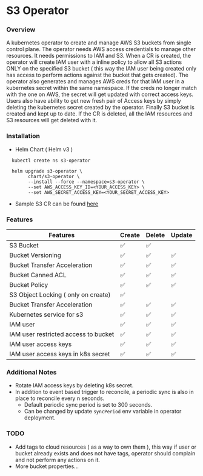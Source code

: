 # S3 Operator

### Overview
A kubernetes operator to create and manage AWS S3 buckets from single control plane. The operator needs AWS access credentials
to manage other resources. It needs permissions to IAM and S3. When a CR is created, the operator will create IAM user
with a inline policy to allow all S3 actions ONLY on the specified S3 bucket ( this way the IAM user being created only has 
access to perform actions against the bucket that gets created). The operator also generates and manages AWS creds for that 
IAM user in a kubernetes secret within the same namespace. If the creds no longer match with the one on AWS, the secret will
get updated with correct access keys. Users also have ability to get new fresh pair of Access keys by simply deleting
the kubernetes secret created by the operator. Finally S3 bucket is created and kept up to date. If the CR is deleted, all 
the IAM resources and S3 resources will get deleted with it.

### Installation
-  Helm Chart ( Helm v3 )
```
  kubectl create ns s3-operator
```
```
  helm upgrade s3-operator \
        chart/s3-operator \
        --install --force --namespace=s3-operator \
        --set AWS_ACCESS_KEY_ID=<YOUR_ACCESS_KEY> \
        --set AWS_SECRET_ACCESS_KEY=<YOUR_SECRET_ACCESS_KEY>
```
- Sample S3 CR can be found [here](https://github.com/agill17/s3-operator/blob/master/deploy/crds/agill.apps_v1alpha1_s3_cr.yaml)

### Features
|Features                               | Create | Delete   | Update |
|---------------------------------------|--------|----------|--------|
| S3 Bucket                             | ✅     | ✅     |       |
| Bucket Versioning                     | ✅     | ✅     | ✅    |
| Bucket Transfer Acceleration          | ✅     | ✅     | ✅    |
| Bucket Canned ACL                     | ✅     | ✅     | ✅    |
| Bucket Policy                         | ✅     | ✅     | ✅    |
| S3 Object Locking ( only on create)   | ✅     |        |        |
| Bucket Transfer Acceleration          | ✅     | ✅     | ✅    |
| Kubernetes service for s3             | ✅     | ✅     | ✅    |
| IAM user                              | ✅     | ✅     | ✅    |
| IAM user restricted access to bucket  | ✅     | ✅     | ✅    |
| IAM user access keys                  | ✅     | ✅     | ✅    |
| IAM user access keys in k8s secret    | ✅     | ✅     | ✅    |







### Additional Notes
- Rotate IAM access keys by deleting k8s secret.
- In addition to event based trigger to reconcile, a periodic sync is also in place to reconcile every n seconds.
    - Default periodic sync period is set to 300 seconds.
    - Can be changed by update `syncPeriod` env variable in operator deployment.

### TODO
- Add tags to cloud resources ( as a way to own them ), this way if user or bucket already exists and does not have tags, operator should complain and not perform any actions on it.
- More bucket properties...